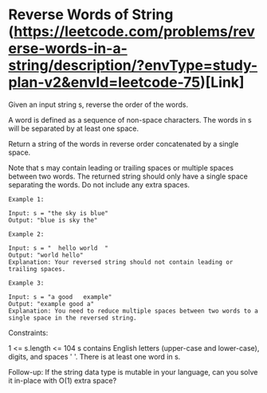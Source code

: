 # Reverse Words of String (https://leetcode.com/problems/reverse-words-in-a-string/description/?envType=study-plan-v2&envId=leetcode-75)[Link]

Given an input string s, reverse the order of the words.

A word is defined as a sequence of non-space characters. The words in s will be separated by at least one space.

Return a string of the words in reverse order concatenated by a single space.

Note that s may contain leading or trailing spaces or multiple spaces between two words. The returned string should only have a single space separating the words. Do not include any extra spaces.

```
Example 1:

Input: s = "the sky is blue"
Output: "blue is sky the"
```

```
Example 2:

Input: s = "  hello world  "
Output: "world hello"
Explanation: Your reversed string should not contain leading or trailing spaces.
```

```
Example 3:

Input: s = "a good   example"
Output: "example good a"
Explanation: You need to reduce multiple spaces between two words to a single space in the reversed string.
```

Constraints:

1 <= s.length <= 104
s contains English letters (upper-case and lower-case), digits, and spaces ' '.
There is at least one word in s.

Follow-up: If the string data type is mutable in your language, can you solve it in-place with O(1) extra space?
